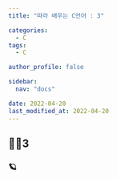 ```yaml
---
title: "따라 배우는 C언어 : 3"

categories:
  - C
tags:
  - C

author_profile: false

sidebar:
  nav: "docs"

date: 2022-04-20
last_modified_at: 2022-04-20
---
```



## 🙇‍♀️3


### 🪐